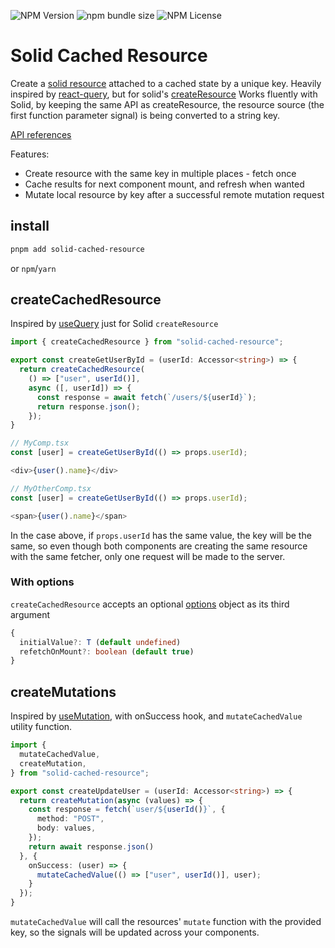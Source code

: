 ![NPM Version](https://img.shields.io/npm/v/solid-cached-resource) ![npm bundle size](https://img.shields.io/bundlephobia/min/solid-cached-resource) ![NPM License](https://img.shields.io/npm/l/solid-cached-resource)

# Solid Cached Resource

Create a [solid resource](https://www.solidjs.com/docs/latest/api#createresource) attached to a cached state by a unique key.
Heavily inspired by [react-query](https://react-query.tanstack.com/), but for solid's [createResource](https://www.solidjs.com/docs/latest/api#createresource)
Works fluently with Solid, by keeping the same API as createResource, the resource source (the first function parameter signal) is being converted to a string key.

[API references](https://yonathan06.github.io/solid-cached-resource/)

Features:

- Create resource with the same key in multiple places - fetch once
- Cache results for next component mount, and refresh when wanted
- Mutate local resource by key after a successful remote mutation request

## install

```sh
pnpm add solid-cached-resource
```

or `npm`/`yarn`

## createCachedResource

Inspired by [useQuery](https://react-query.tanstack.com/guides/queries) just for Solid `createResource`

```TypeScript
import { createCachedResource } from "solid-cached-resource";

export const createGetUserById = (userId: Accessor<string>) => {
  return createCachedResource(
    () => ["user", userId()],
    async ([, userId]) => {
      const response = await fetch(`/users/${userId}`);
      return response.json();
    });
}

// MyComp.tsx
const [user] = createGetUserById(() => props.userId);

<div>{user().name}</div>

// MyOtherComp.tsx
const [user] = createGetUserById(() => props.userId);

<span>{user().name}</span>
```

In the case above, if `props.userId` has the same value, the key will be the same, so even though both components are creating the same resource with the same fetcher, only one request will be made to the server.

### With options

`createCachedResource` accepts an optional [options](https://yonathan06.github.io/solid-cached-resource/interfaces/CachedResourceOptions.html) object as its third argument

```TypeScript
{
  initialValue?: T (default undefined)
  refetchOnMount?: boolean (default true)
}
```

## createMutations

Inspired by [useMutation](https://react-query.tanstack.com/guides/mutations), with onSuccess hook, and `mutateCachedValue` utility function.

```TypeScript
import {
  mutateCachedValue,
  createMutation,
} from "solid-cached-resource";

export const createUpdateUser = (userId: Accessor<string>) => {
  return createMutation(async (values) => {
    const response = fetch(`user/${userId()}`, {
      method: "POST",
      body: values,
    });
    return await response.json()
  }, {
    onSuccess: (user) => {
      mutateCachedValue(() => ["user", userId()], user);
    }
  });
}
```

`mutateCachedValue` will call the resources' `mutate` function with the provided key, so the signals will be updated across your components.
